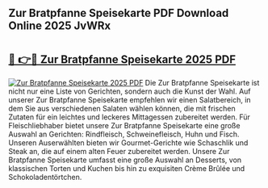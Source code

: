 ## Zur Bratpfanne Speisekarte PDF Download Online 2025 JvWRx

# <h2><a href="http://gc9xpt.nevu.top/?p=Zur+Bratpfanne+Speisekarte">🔗 👉🔴 Zur Bratpfanne Speisekarte 2025 PDF</a></h2>

[![Zur Bratpfanne Speisekarte 2025 PDF](https://i.imgur.com/dBaPXMq.png)](http://gc9xpt.nevu.top/?p=Zur+Bratpfanne+Speisekarte)
Die Zur Bratpfanne Speisekarte ist nicht nur eine Liste von Gerichten, sondern auch die Kunst der Wahl. Auf unserer Zur Bratpfanne Speisekarte empfehlen wir einen Salatbereich, in dem Sie aus verschiedenen Salaten wählen können, die mit frischen Zutaten für ein leichtes und leckeres Mittagessen zubereitet werden. Für Fleischliebhaber bietet unsere Zur Bratpfanne Speisekarte eine große Auswahl an Gerichten: Rindfleisch, Schweinefleisch, Huhn und Fisch. Unseren Auserwählten bieten wir Gourmet-Gerichte wie Schaschlik und Steak an, die auf einem alten Feuer zubereitet werden. Unsere Zur Bratpfanne Speisekarte umfasst eine große Auswahl an Desserts, von klassischen Torten und Kuchen bis hin zu exquisiten Crème Brûlée und Schokoladentörtchen.
